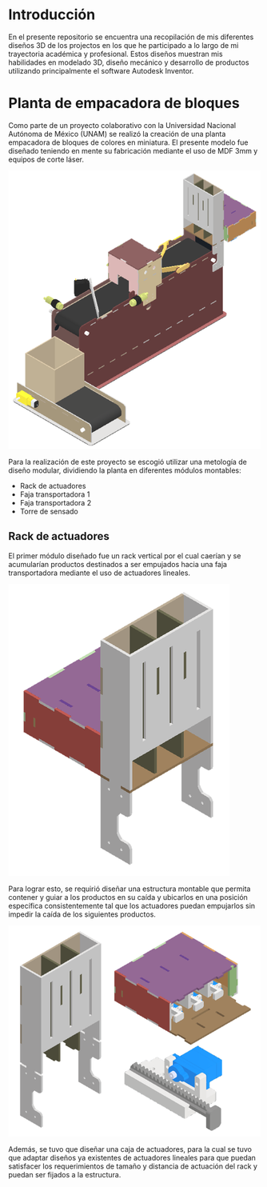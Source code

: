 # Introducción
En el presente repositorio se encuentra una recopilación de mis diferentes diseños 3D de los projectos en los que he participado a lo largo de mi trayectoria académica y profesional. Estos diseños muestran mis habilidades en modelado 3D, diseño mecánico y desarrollo de productos utilizando principalmente el software Autodesk Inventor.

# Planta de empacadora de bloques
Como parte de un proyecto colaborativo con la Universidad Nacional Autónoma de México (UNAM) se realizó la creación de una planta empacadora de bloques de colores en miniatura. El presente modelo fue diseñado teniendo en mente su fabricación mediante el uso de MDF 3mm y equipos de corte láser.

![Ensamblaje total de la empacadora](Empacadora/Empacadora.png)

Para la realización de este proyecto se escogió utilizar una metología de diseño modular, dividiendo la planta en diferentes módulos montables: 
- Rack de actuadores
- Faja transportadora 1
- Faja transportadora 2
- Torre de sensado

## Rack de actuadores
El primer módulo diseñado fue un rack vertical por el cual caerían y se acumularían productos destinados a ser empujados hacia una faja transportadora mediante el uso de actuadores lineales.

![Ensamblaje total del rack de actuadores](Empacadora/Rack_de_actuadores/Rack_de_actuadores.png)

Para lograr esto, se requirió diseñar una estructura montable que permita contener y guiar a los productos en su caída y ubicarlos en una posición específica consistentemente tal que los actuadores puedan empujarlos sin impedir la caída de los siguientes productos.

![Ensamblaje total del rack de actuadores](Empacadora/Rack_de_actuadores/PARTES_Rack_de_actuadores.png)

Además, se tuvo que diseñar una caja de actuadores, para la cual se tuvo que adaptar diseños ya existentes de actuadores lineales para que puedan satisfacer los requerimientos de tamaño y distancia de actuación del rack y puedan ser fijados a la estructura.
